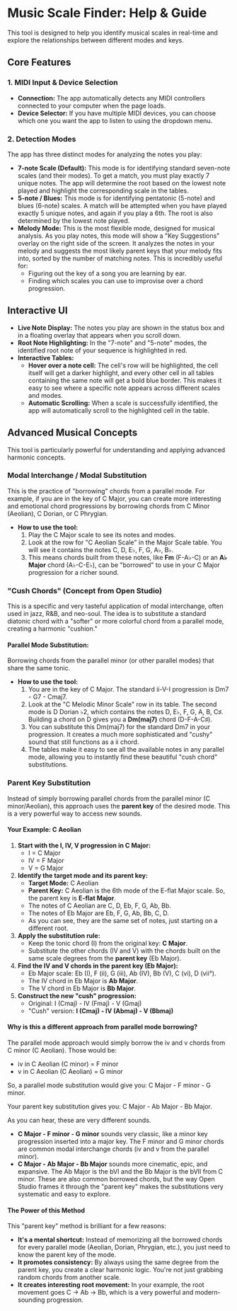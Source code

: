 # Music Scale Finder: Help & Guide

This tool is designed to help you identify musical scales in real-time and explore the relationships between different modes and keys.

## Core Features

### 1. MIDI Input & Device Selection

*   **Connection:** The app automatically detects any MIDI controllers connected to your computer when the page loads.
*   **Device Selector:** If you have multiple MIDI devices, you can choose which one you want the app to listen to using the dropdown menu.

### 2. Detection Modes

The app has three distinct modes for analyzing the notes you play:

*   **7-note Scale (Default):** This mode is for identifying standard seven-note scales (and their modes). To get a match, you must play exactly 7 unique notes. The app will determine the root based on the lowest note played and highlight the corresponding scale in the tables.
*   **5-note / Blues:** This mode is for identifying pentatonic (5-note) and blues (6-note) scales. A match will be attempted when you have played exactly 5 unique notes, and again if you play a 6th. The root is also determined by the lowest note played.
*   **Melody Mode:** This is the most flexible mode, designed for musical analysis. As you play notes, this mode will show a "Key Suggestions" overlay on the right side of the screen. It analyzes the notes in your melody and suggests the most likely parent keys that your melody fits into, sorted by the number of matching notes. This is incredibly useful for:
    *   Figuring out the key of a song you are learning by ear.
    *   Finding which scales you can use to improvise over a chord progression.

## Interactive UI

*   **Live Note Display:** The notes you play are shown in the status box and in a floating overlay that appears when you scroll down.
*   **Root Note Highlighting:** In the "7-note" and "5-note" modes, the identified root note of your sequence is highlighted in red.
*   **Interactive Tables:**
    *   **Hover over a note cell:** The cell's row will be highlighted, the cell itself will get a darker highlight, and every other cell in all tables containing the same note will get a bold blue border. This makes it easy to see where a specific note appears across different scales and modes.
    *   **Automatic Scrolling:** When a scale is successfully identified, the app will automatically scroll to the highlighted cell in the table.

## Advanced Musical Concepts

This tool is particularly powerful for understanding and applying advanced harmonic concepts.

### Modal Interchange / Modal Substitution

This is the practice of "borrowing" chords from a parallel mode. For example, if you are in the key of C Major, you can create more interesting and emotional chord progressions by borrowing chords from C Minor (Aeolian), C Dorian, or C Phrygian.

*   **How to use the tool:**
    1.  Play the C Major scale to see its notes and modes.
    2.  Look at the row for "C Aeolian Scale" in the Major Scale table. You will see it contains the notes C, D, E♭, F, G, A♭, B♭.
    3.  This means chords built from these notes, like **Fm** (F-A♭-C) or an **A♭ Major** chord (A♭-C-E♭), can be "borrowed" to use in your C Major progression for a richer sound.

### "Cush Chords" (Concept from Open Studio)

This is a specific and very tasteful application of modal interchange, often used in jazz, R&B, and neo-soul. The idea is to substitute a standard diatonic chord with a "softer" or more colorful chord from a parallel mode, creating a harmonic "cushion."

#### Parallel Mode Substitution:
Borrowing chords from the parallel minor (or other parallel modes) that share the same tonic.

*   **How to use the tool:**
    1.  You are in the key of C Major. The standard ii-V-I progression is Dm7 - G7 - Cmaj7.
    2.  Look at the "C Melodic Minor Scale" row in its table. The second mode is D Dorian ♭2, which contains the notes D, E♭, F, G, A, B, C♯. Building a chord on D gives you a **Dm(maj7)** chord (D-F-A-C♯).
    3.  You can substitute this Dm(maj7) for the standard Dm7 in your progression. It creates a much more sophisticated and "cushy" sound that still functions as a ii chord.
    4.  The tables make it easy to see all the available notes in any parallel mode, allowing you to instantly find these beautiful "cush chord" substitutions.

### Parent Key Substitution

Instead of simply borrowing parallel chords from the parallel minor (C minor/Aeolian), this approach uses the **parent key** of the desired mode. This is a very powerful way to access new sounds.

#### Your Example: C Aeolian

1.  **Start with the I, IV, V progression in C Major:**
    *   I = C Major
    *   IV = F Major
    *   V = G Major
2.  **Identify the target mode and its parent key:**
    *   **Target Mode:** C Aeolian
    *   **Parent Key:** C Aeolian is the 6th mode of the E-flat Major scale. So, the parent key is **E-flat Major**.
    *   The notes of C Aeolian are C, D, Eb, F, G, Ab, Bb.
    *   The notes of Eb Major are Eb, F, G, Ab, Bb, C, D.
    *   As you can see, they are the same set of notes, just starting on a different root.
3.  **Apply the substitution rule:**
    *   Keep the tonic chord (I) from the original key: **C Major**.
    *   Substitute the other chords (IV and V) with the chords built on the same scale degrees from the **parent key** (Eb Major).
4.  **Find the IV and V chords in the parent key (Eb Major):**
    *   Eb Major scale: Eb (I), F (ii), G (iii), Ab (IV), Bb (V), C (vi), D (vii°).
    *   The IV chord in Eb Major is **Ab Major**.
    *   The V chord in Eb Major is **Bb Major**.
5.  **Construct the new "cush" progression:**
    *   Original: I (Cmaj) - IV (Fmaj) - V (Gmaj)
    *   "Cush" version: **I (Cmaj) - IV (Abmaj) - V (Bbmaj)**

#### Why is this a different approach from parallel mode borrowing?

The parallel mode approach would simply borrow the iv and v chords from C minor (C Aeolian). Those would be:

*   iv in C Aeolian (C minor) = F minor
*   v in C Aeolian (C Aeolian) = G minor

So, a parallel mode substitution would give you: C Major - F minor - G minor.

Your parent key substitution gives you: C Major - Ab Major - Bb Major.

As you can hear, these are very different sounds.

*   **C Major - F minor - G minor** sounds very classic, like a minor key progression inserted into a major key. The F minor and G minor chords are common modal interchange chords (iv and v from the parallel minor).
*   **C Major - Ab Major - Bb Major** sounds more cinematic, epic, and expansive. The Ab Major is the bVI and the Bb Major is the bVII from C minor. These are also common borrowed chords, but the way Open Studio frames it through the "parent key" makes the substitutions very systematic and easy to explore.

#### The Power of this Method

This "parent key" method is brilliant for a few reasons:

*   **It's a mental shortcut:** Instead of memorizing all the borrowed chords for every parallel mode (Aeolian, Dorian, Phrygian, etc.), you just need to know the parent key of the mode.
*   **It promotes consistency:** By always using the same degree from the parent key, you create a clear harmonic logic. You're not just grabbing random chords from another scale.
*   **It creates interesting root movement:** In your example, the root movement goes C -> Ab -> Bb, which is a very powerful and modern-sounding progression.
